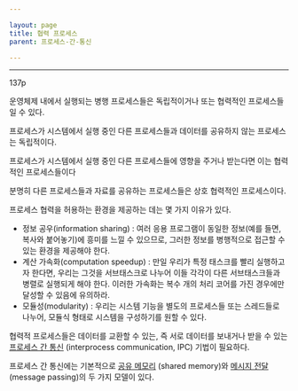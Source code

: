 ```yaml
---

layout: page
title: 협력 프로세스
parent: 프로세스-간-통신

---
```


***

137p

운영체제 내에서 실행되는 병행 프로세스들은 독립적이거나 또는 협력적인 프로세스들일 수 있다.

프로세스가 시스템에서 실행 중인 다른 프로세스들과 데이터를 공유하지 않는 프로세스는 독립적이다.

프로세스가 시스템에서 실행 중인 다른 프로세스들에 영향을 주거나 받는다면 이는 협력적인 프로세스들이다

분명히 다른 프로세스들과 자료를 공유하는 프로세스들은 상호 협력적인 프로세스이다.

프로세스 협력을 허용하는 환경을 제공하는 데는 몇 가지 이유가 있다.

* 정보 공우(information sharing) : 여러 응용 프로그램이 동일한 정보(예를 들면, 복사와 붙어놓기)에 흥미를 느낄 수 있으므로, 그러한 정보를 병행적으로 접근할 수 있는 환경을 제공해야 한다.
* 계산 가속화(computation speedup) : 만일 우리가 특정 태스크를 빨리 실행하고자 한다면, 우리는 그것을 서브태스크로 나누어 이들 각각이 다른 서브태스크들과 병렬로 실행되게 해야 한다. 이러한 가속화는 복수 개의 처리 코어를 가진 경우에만 달성할 수 있음에 유의하라.
* 모듈성(modularity) : 우리는 시스템 기능을 별도의 프로세스들 또는 스레드들로 나누어, 모듈식 형태로 시스템을 구성하기를 원할 수 있다.

협력적 프로세스들은 데이터를 교환할 수 있는, 즉 서로 데이터를 보내거나 받을 수 있는 [프로세스 간 통신](프로세스-간-통신.md) (interprocess communication, IPC) 기법이 필요하다.

프로세스 간 통신에는 기본적으로 [공유 메모리](공유-메모리.md) (shared memory)와 [메시지 전달](메시지-전달.md) (message passing)의 두 가지 모델이 있다.